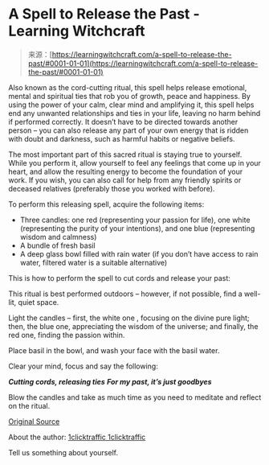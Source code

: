 <!--yml
category: 未分类
date: 2024-06-12 18:16:47
-->

# A Spell to Release the Past - Learning Witchcraft

> 来源：[https://learningwitchcraft.com/a-spell-to-release-the-past/#0001-01-01](https://learningwitchcraft.com/a-spell-to-release-the-past/#0001-01-01)

Also known as the cord-cutting ritual, this spell helps release emotional, mental and spiritual ties that rob you of growth, peace and happiness. By using the power of your calm, clear mind and amplifying it, this spell helps end any unwanted relationships and ties in your life, leaving no harm behind if performed correctly. It doesn’t have to be directed towards another person – you can also release any part of your own energy that is ridden with doubt and darkness, such as harmful habits or negative beliefs.

The most important part of this sacred ritual is staying true to yourself. While you perform it, allow yourself to feel any feelings that come up in your heart, and allow the resulting energy to become the foundation of your work. If you wish, you can also call for help from any friendly spirits or deceased relatives (preferably those you worked with before).

To perform this releasing spell, acquire the following items:

*   Three candles: one red (representing your passion for life), one white (representing the purity of your intentions), and one blue (representing wisdom and calmness)
*   A bundle of fresh basil
*   A deep glass bowl filled with rain water (if you don’t have access to rain water, filtered water is a suitable alternative)

This is how to perform the spell to cut cords and release your past:

This ritual is best performed outdoors – however, if not possible, find a well-lit, quiet space.

Light the candles – first, the white one , focusing on the divine pure light; then, the blue one, appreciating the wisdom of the universe; and finally, the red one, finding the passion within.

Place basil in the bowl, and wash your face with the basil water.

Clear your mind, focus and say the following:

***Cutting cords, releasing ties***
***For my past, it’s just goodbyes***

Blow the candles and take as much time as you need to meditate and reflect on the ritual.

[Original Source](https://wiccanspells.info/a-spell-to-release-the-past/)

About the author: [1clicktraffic 1clicktraffic](https://learningwitchcraft.com/profile/?1clicktraffic/)

Tell us something about yourself.
